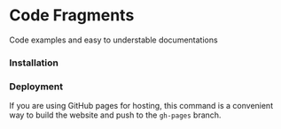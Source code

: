 # Code Fragments

Code examples and easy to understable documentations


### Installation

### Deployment

If you are using GitHub pages for hosting, this command is a convenient way to build the website and push to the `gh-pages` branch.
